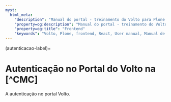 ```yaml
---
myst:
  html_meta:
    "description": "Manual do portal - treinamento do Volto para Plone 6 da CMC. Autenticação."
    "property=og:description": "Manual do portal - treinamento do Volto para Plone 6 da CMC. Autenticação."
    "property=og:title": "Frontend"
    "keywords": "Volto, Plone, frontend, React, User manual, Manual de usuário, treinamento, autenticar"
---
```



(autenticacao-label)=

# Autenticação no Portal do Volto na [^CMC]

A autenticação no portal Volto.

